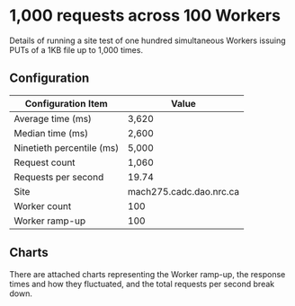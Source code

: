# 1,000 requests across 100 Workers

Details of running a site test of one hundred simultaneous Workers issuing PUTs of a 1KB file
up to 1,000 times.

## Configuration

Configuration Item         | Value
-------------------------- | ------
Average time (ms)          | 3,620
Median time (ms)           | 2,600
Ninetieth percentile (ms)  | 5,000
Request count              | 1,060
Requests per second        | 19.74
Site                       | mach275.cadc.dao.nrc.ca
Worker count               | 100
Worker ramp-up             | 100

## Charts

There are attached charts representing the Worker ramp-up, the response times and how they fluctuated, and the total requests per second break down.